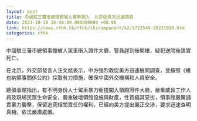 ```yaml
---
layout: post
title: 中國駐三藩市總領館被人駕車闖入　北京促美方迅速調查
date: 2023-10-10 16:46:09.000000000 +08:00
link: https://news.rthk.hk/rthk/ch/component/k2/1722549-20231010.htm
categories: rthk
---
```


中國駐三藩市總領事館被人駕車衝入證件大廳，警員趕到後開槍，疑犯送院後證實死亡。

在北京，外交部發言人汪文斌表示，中方強烈敦促美方迅速展開調查，並按照《維也納領事關係公約》採取有力措施，確保中國外交機構和人員安全。

總領事館指出，有不明身份人士駕車暴力衝撞闖入領館證件大廳，嚴重威脅工作人員及現場民眾生命安全，嚴重破壞領館設施與財產，性質極其惡劣，領事館嚴厲譴責暴力襲擊，保留追究相關責任的權利，已經向美方提出嚴正交涉，要求迅速查明真相，依法嚴肅處置。

